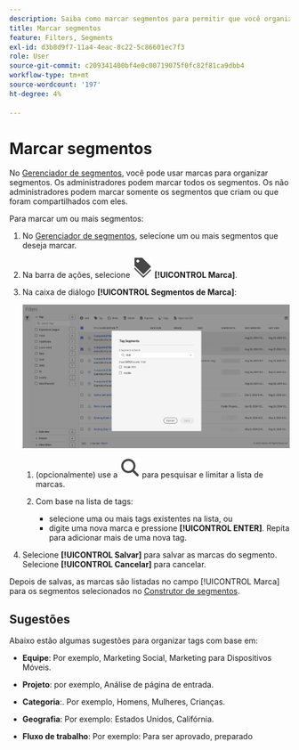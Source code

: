 ```yaml
---
description: Saiba como marcar segmentos para permitir que você organize segmentos.
title: Marcar segmentos
feature: Filters, Segments
exl-id: d3b8d9f7-11a4-4eac-8c22-5c86601ec7f3
role: User
source-git-commit: c209341400bf4e0c00719075f0fc82f81ca9dbb4
workflow-type: tm+mt
source-wordcount: '197'
ht-degree: 4%

---
```


# Marcar segmentos

No [Gerenciador de segmentos](seg-manage.md), você pode usar marcas para organizar segmentos. Os administradores podem marcar todos os segmentos. Os não administradores podem marcar somente os segmentos que criam ou que foram compartilhados com eles.

Para marcar um ou mais segmentos:

1. No [Gerenciador de segmentos](seg-manage.md), selecione um ou mais segmentos que deseja marcar.
1. Na barra de ações, selecione ![Rótulos](/help/assets/icons/Labels.svg) **[!UICONTROL Marca]**.
1. Na caixa de diálogo **[!UICONTROL Segmentos de Marca]**:

   ![Caixa de diálogo Segmentos de Marca](assets/tag-filter-dialog.png)

   1. (opcionalmente) use a ![Pesquisa](/help/assets/icons/Search.svg) para pesquisar e limitar a lista de marcas.

   2. Com base na lista de tags:

      * selecione uma ou mais tags existentes na lista, ou
      * digite uma nova marca e pressione **[!UICONTROL ENTER]**. Repita para adicionar mais de uma nova tag.

1. Selecione **[!UICONTROL Salvar]** para salvar as marcas do segmento. Selecione **[!UICONTROL Cancelar]** para cancelar.

Depois de salvas, as marcas são listadas no campo [!UICONTROL Marca] para os segmentos selecionados no [Construtor de segmentos](seg-builder.md).


## Sugestões

Abaixo estão algumas sugestões para organizar tags com base em:

* **Equipe**: Por exemplo, Marketing Social, Marketing para Dispositivos Móveis.

* **Projeto**: por exemplo, Análise de página de entrada.

* **Categoria**:. Por exemplo, Homens, Mulheres, Crianças.

* **Geografia**: Por exemplo: Estados Unidos, Califórnia.

* **Fluxo de trabalho**: Por exemplo: Para ser aprovado, preparado

